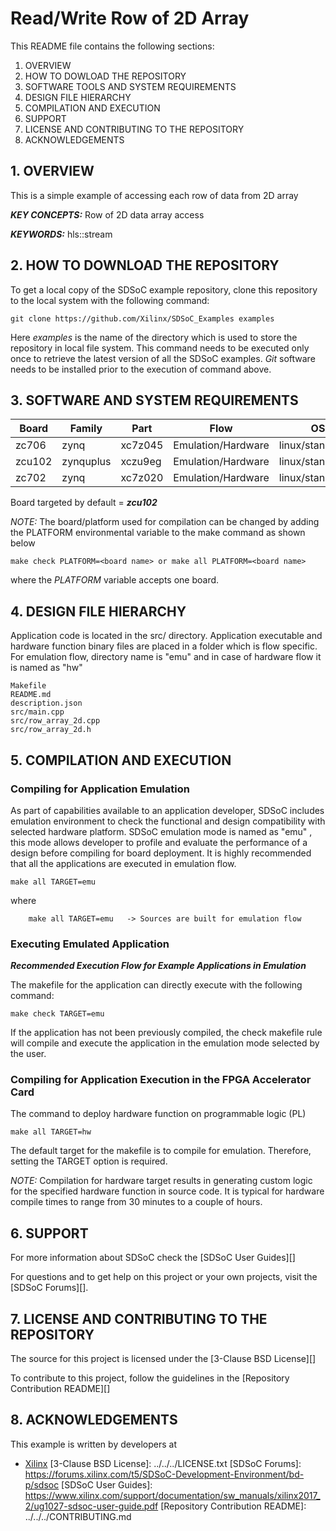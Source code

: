 Read/Write Row of 2D Array
======================

This README file contains the following sections:

1. OVERVIEW
2. HOW TO DOWLOAD THE REPOSITORY
3. SOFTWARE TOOLS AND SYSTEM REQUIREMENTS
4. DESIGN FILE HIERARCHY
5. COMPILATION AND EXECUTION
6. SUPPORT
7. LICENSE AND CONTRIBUTING TO THE REPOSITORY
8. ACKNOWLEDGEMENTS
## 1. OVERVIEW
This is a simple example of accessing each row of data from 2D array

***KEY CONCEPTS:*** Row of 2D data array access

***KEYWORDS:*** hls::stream

## 2. HOW TO DOWNLOAD THE REPOSITORY
To get a local copy of the SDSoC example repository, clone this repository to the local system with the following command:
```
git clone https://github.com/Xilinx/SDSoC_Examples examples
```
Here *examples* is the name of the directory which is used to store the repository in local file system. This command needs to be executed only once to retrieve the latest version of all the SDSoC examples. *Git* software needs to be installed prior to the execution of command above.

## 3. SOFTWARE AND SYSTEM REQUIREMENTS
Board | Family | Part | Flow | OS 
------|-------------|----------|----------|----------
zc706|zynq|xc7z045|Emulation/Hardware|linux/standalone|
zcu102|zynquplus|xczu9eg|Emulation/Hardware|linux/standalone|
zc702|zynq|xc7z020|Emulation/Hardware|linux/standalone|


Board targeted by default = ***zcu102***

*NOTE:* The board/platform used for compilation can be changed by adding the PLATFORM environmental variable to the make command as shown below
```
make check PLATFORM=<board name> or make all PLATFORM=<board name>
```
where the *PLATFORM* variable accepts one board.

## 4. DESIGN FILE HIERARCHY
Application code is located in the src/ directory. Application executable and hardware function binary files are placed in a folder which is flow specific. For emulation flow, directory name is "emu" and in case of hardware flow it is named as "hw" 
```
Makefile
README.md
description.json
src/main.cpp
src/row_array_2d.cpp
src/row_array_2d.h
```

## 5. COMPILATION AND EXECUTION
### Compiling for Application Emulation
As part of capabilities available to an application developer, SDSoC includes emulation environment to check the functional and design compatibility with selected hardware platform.
SDSoC emulation mode is named as "emu" , this mode allows developer to profile and evaluate the performance of a design before compiling for board deployment. It is highly recommended that all the applications are executed in emulation flow.
```
make all TARGET=emu
```
where
```
	make all TARGET=emu   -> Sources are built for emulation flow
```
### Executing Emulated Application 
***Recommended Execution Flow for Example Applications in Emulation*** 

The makefile for the application can directly execute with the following command:
```
make check TARGET=emu
```
If the application has not been previously compiled, the check makefile rule will compile and execute the application in the emulation mode selected by the user.

### Compiling for Application Execution in the FPGA Accelerator Card
The command to deploy hardware function on programmable logic (PL)
```
make all TARGET=hw
```
The default target for the makefile is to compile for emulation. Therefore, setting the TARGET option is required.

*NOTE:* Compilation for hardware target results in generating custom logic for the specified hardware function in source code. 
It is typical for hardware compile times to range from 30 minutes to a couple of hours.


## 6. SUPPORT
For more information about SDSoC check the [SDSoC User Guides][]

For questions and to get help on this project or your own projects, visit the [SDSoC Forums][].


## 7. LICENSE AND CONTRIBUTING TO THE REPOSITORY
The source for this project is licensed under the [3-Clause BSD License][]

To contribute to this project, follow the guidelines in the [Repository Contribution README][]

## 8. ACKNOWLEDGEMENTS
This example is written by developers at
- [Xilinx](http://www.xilinx.com)
[3-Clause BSD License]: ../../../LICENSE.txt
[SDSoC Forums]: https://forums.xilinx.com/t5/SDSoC-Development-Environment/bd-p/sdsoc
[SDSoC User Guides]: https://www.xilinx.com/support/documentation/sw_manuals/xilinx2017_2/ug1027-sdsoc-user-guide.pdf
[Repository Contribution README]: ../../../CONTRIBUTING.md
